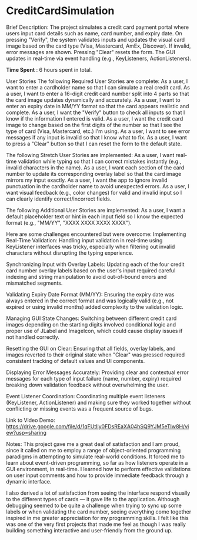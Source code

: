 # CreditCardSimulation
Brief Description: The project simulates a credit card payment portal where users input card details such as name, card number, and expiry date. On pressing "Verify", the system validates inputs and updates the visual card image based on the card type (Visa, Mastercard, AmEx, Discover). If invalid, error messages are shown. Pressing "Clear" resets the form. The GUI updates in real-time via event handling (e.g., KeyListeners, ActionListeners).

**Time Spent** : 6 hours spent in total.

User Stories
The following Required User Stories are complete:
As a user, I want to enter a cardholder name so that I can simulate a real credit card.
As a user, I want to enter a 16-digit credit card number split into 4 parts so that the card image updates dynamically and accurately.
As a user, I want to enter an expiry date in MM/YY format so that the card appears realistic and complete.
As a user, I want the "Verify" button to check all inputs so that I know if the information I entered is valid.
As a user, I want the credit card image to change based on the first digits of the number so that I see the type of card (Visa, Mastercard, etc.) I'm using.
As a user, I want to see error messages if any input is invalid so that I know what to fix.
As a user, I want to press a "Clear" button so that I can reset the form to the default state.

The following Stretch User Stories are implemented:
As a user, I want real-time validation while typing so that I can correct mistakes instantly (e.g., invalid characters in the name).
As a user, I want each section of the card number to update its corresponding overlay label so that the card image mirrors my input exactly.
As a user, I want the app to ignore invalid punctuation in the cardholder name to avoid unexpected errors.
As a user, I want visual feedback (e.g., color changes) for valid and invalid input so I can clearly identify correct/incorrect fields.

The following Additional User Stories are implemented:
As a user, I want a default placeholder text or hint in each input field so I know the expected format (e.g., "MM/YY", "XXXX XXXX XXXX XXXX").

Here are some challenges encountered but were overcome:
Implementing Real-Time Validation:
Handling input validation in real-time using KeyListener interfaces was tricky, especially when filtering out invalid characters without disrupting the typing experience.

Synchronizing Input with Overlay Labels:
Updating each of the four credit card number overlay labels based on the user's input required careful indexing and string manipulation to avoid out-of-bound errors and mismatched segments.

Validating Expiry Date Format (MM/YY):
Ensuring the expiry date was always entered in the correct format and was logically valid (e.g., not expired or using invalid months) added complexity to the validation logic.

Managing GUI State Changes:
Switching between different credit card images depending on the starting digits involved conditional logic and proper use of JLabel and ImageIcon, which could cause display issues if not handled correctly.

Resetting the GUI on Clear:
Ensuring that all fields, overlay labels, and images reverted to their original state when "Clear" was pressed required consistent tracking of default values and UI components.

Displaying Error Messages Accurately:
Providing clear and contextual error messages for each type of input failure (name, number, expiry) required breaking down validation feedback without overwhelming the user.

Event Listener Coordination:
Coordinating multiple event listeners (KeyListener, ActionListener) and making sure they worked together without conflicting or missing events was a frequent source of bugs.

Link to Video Demo: https://drive.google.com/file/d/1qFUtIly0FDsREaXA04hSQ9YJM5eTIw8H/view?usp=sharing


Notes:
This project gave me a great deal of satisfaction and I am proud, since it called on me to employ a range of object-oriented programming paradigms in attempting to simulate real-world conditions. It forced me to learn about event-driven programming, so far as how listeners operate in a GUI environment, in real-time. I learned how to perform effective validations on user input comments and how to provide immediate feedback through a dynamic interface.

I also derived a lot of satisfaction from seeing the interface respond visually to the different types of cards — it gave life to the application. Although debugging seemed to be quite a challenge when trying to sync up some labels or when validating the card number, seeing everything come together inspired in me greater appreciation for my programming skills. I felt like this was one of the very first projects that made me feel as though I was really building something interactive and user-friendly from the ground up.
